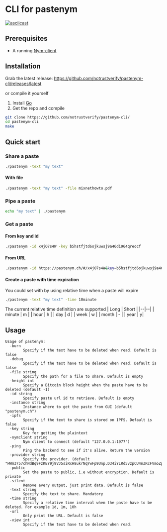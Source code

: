 # CLI for pastenym

[![asciicast](https://asciinema.org/a/548628.svg)](https://asciinema.org/a/548628)

## Prerequisites

* A running [Nym-client](https://nymtech.net/docs/stable/integrations/websocket-client)

## Installation

Grab the latest release: https://github.com/notrustverify/pastenym-cli/releases/latest

or compile it yourself

1. Install [Go](https://go.dev/doc/install)
2. Get the repo and compile
```bash
git clone https://github.com/notrustverify/pastenym-cli/
cd pastenym-cli
make
```


## Quick start

### Share a paste
```bash
./pastenym -text "my text"
```

#### With file
```bash
./pastenym -text "my text" -file mixnethowto.pdf
```

### Pipe a paste

```bash
echo "my text" | ./pastenym
```

### Get a paste

#### From key and id

```bash
./pastenym -id x4jO7s4W -key b5hstfjtd6ojkuwsj9a46di964qreocf
```
#### From URL

```bash
./pastenym -id https://pastenym.ch/#/x4jO7s4W&key=b5hstfjtd6ojkuwsj9a46di964qreocf
```
#### Create a paste with time expiration

You could set with by using relative time when a paste will expire

```bash
./pastenym -text "my text" -time 10minute
```

The current relative time definition are supported
| Long | Short |
|--|--|
| minute | m |
| hour | h |
| day | d |
| week | w |
| month | - |
| year | y|

## Usage


```
Usage of pastenym:
  -burn
    	Specify if the text have to be deleted when read. Default is false
  -debug
    	Specify if the text have to be deleted when read. Default is false
  -file string
    	Specify the path for a file to share. Default is empty
  -height int
    	Specify a Bitcoin block height when the paste have to be deleted (default -1)
  -id string
    	Specify paste url id to retrieve. Default is empty
  -instance string
    	Instance where to get the paste from GUI (default "pastenym.ch")
  -ipfs
    	Specify if the text to share is stored on IPFS. Default is false
  -key string
    	Key for getting the plaintext
  -nymclient string
    	Nym client to connect (default "127.0.0.1:1977")
  -ping
    	Ping the backend to see if it's alive. Return the version
  -provider string
    	Specify the provider. (default "HWm3757chNdBq9FzKEY9j9VJ5siRxH8ukrNqYwFp9Unp.D34iYLRd5vzpCU4nZRcFVmoZpTQQMa6mws4Q65LdRosi@Fo4f4SQLdoyoGkFae5TpVhRVoXCF8UiypLVGtGjujVPf")
  -public
    	Set the paste to public, i.e without encryption. Default is private
  -silent
    	Remove every output, just print data. Default is false
  -text string
    	Specify the text to share. Mandatory
  -time string
    	Specify a relative time interval when the paste have to be deleted. For example 1d, 1m, 10h
  -url
    	Only print the URL. Default is false
  -view int
    	Specify if the text have to be deleted when read.

```
